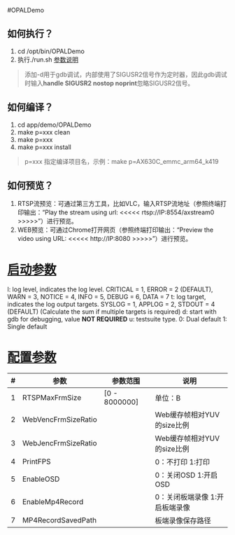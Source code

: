 #OPALDemo

## 如何执行？

1. cd /opt/bin/OPALDemo
2. 执行./run.sh [参数说明](#启动参数)

> 添加-d用于gdb调试，内部使用了SIGUSR2信号作为定时器，因此gdb调试时输入**handle SIGUSR2 nostop noprint**忽略SIGUSR2信号。

## 如何编译？

1. cd app/demo/OPALDemo
2. make p=xxx clean
3. make p=xxx
4. make p=xxx install

> p=xxx 指定编译项目名，示例：make p=AX630C_emmc_arm64_k419

## 如何预览？

1. RTSP流预览：可通过第三方工具，比如VLC，输入RTSP流地址（参照终端打印输出：“Play the stream using url: <<<<< rtsp://IP:8554/axstream0 >>>>>”）进行预览。
2. WEB预览：可通过Chrome打开网页（参照终端打印输出：“Preview the video using URL: <<<<< http://IP:8080 >>>>>”）进行预览。

# <a href="#启动参数">启动参数</a>

l: log level, indicates the log level.
CRITICAL = 1, ERROR = 2 (DEFAULT), WARN = 3, NOTICE = 4, INFO = 5, DEBUG = 6, DATA = 7
t: log target, indicates the log output targets.
SYSLOG = 1, APPLOG = 2, STDOUT = 4 (DEFAULT) (Calculate the sum if multiple targets is required)
d: start with gdb for debugging, value **NOT REQUIRED**
u: testsuite type.
0: Dual default
1: Single default

# <a href="#配置参数">配置参数</a>


| # | 参数                | 参数范围      | 说明                           |
| - | ------------------- | ------------- | ------------------------------ |
| 1 | RTSPMaxFrmSize      | [0 - 8000000] | 单位：B                        |
| 2 | WebVencFrmSizeRatio |               | Web缓存帧相对YUV的size比例     |
| 3 | WebJencFrmSizeRatio |               | Web缓存帧相对YUV的size比例     |
| 4 | PrintFPS            |               | 0：不打印 1:打印               |
| 5 | EnableOSD           |               | 0：关闭OSD 1:开启OSD           |
| 6 | EnableMp4Record     |               | 0：关闭板端录像 1:开启板端录像 |
| 7 | MP4RecordSavedPath  |               | 板端录像保存路径               |
